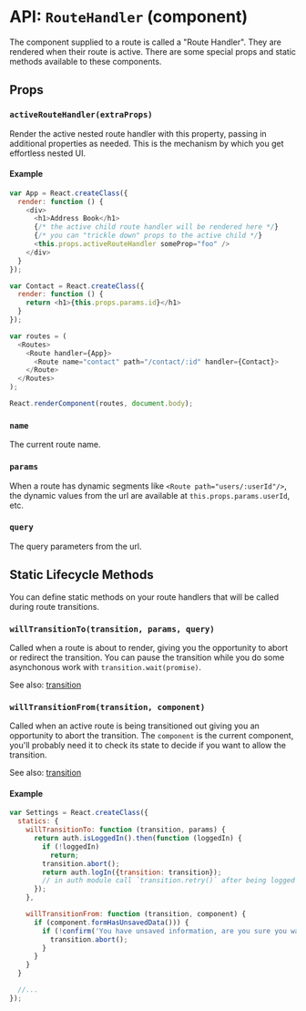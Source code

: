 API: `RouteHandler` (component)
===============================

The component supplied to a route is called a "Route Handler". They are
rendered when their route is active. There are some special props and
static methods available to these components.

Props
-----

### `activeRouteHandler(extraProps)`

Render the active nested route handler with this property, passing in
additional properties as needed. This is the mechanism by which you get
effortless nested UI.

#### Example

```js
var App = React.createClass({
  render: function () {
    <div>
      <h1>Address Book</h1>
      {/* the active child route handler will be rendered here */}
      {/* you can "trickle down" props to the active child */}
      <this.props.activeRouteHandler someProp="foo" /> 
    </div>
  }
});

var Contact = React.createClass({
  render: function () {
    return <h1>{this.props.params.id}</h1>
  }
});

var routes = (
  <Routes>
    <Route handler={App}>
      <Route name="contact" path="/contact/:id" handler={Contact}>
    </Route>
  </Routes>
);

React.renderComponent(routes, document.body);
```

### `name`

The current route name.

### `params`

When a route has dynamic segments like `<Route path="users/:userId"/>`,
the dynamic values from the url are available at
`this.props.params.userId`, etc.

### `query`

The query parameters from the url.

Static Lifecycle Methods
------------------------

You can define static methods on your route handlers that will be called
during route transitions.

### `willTransitionTo(transition, params, query)`

Called when a route is about to render, giving you the opportunity to
abort or redirect the transition. You can pause the transition while you
do some asynchonous work with `transition.wait(promise)`.

See also: [transition](/docs/api/misc/transition.md)

### `willTransitionFrom(transition, component)`

Called when an active route is being transitioned out giving you an
opportunity to abort the transition. The `component` is the current
component, you'll probably need it to check its state to decide if you
want to allow the transition.

See also: [transition](/docs/api/misc/transition.md)

#### Example

```js
var Settings = React.createClass({
  statics: {
    willTransitionTo: function (transition, params) {
      return auth.isLoggedIn().then(function (loggedIn) {
        if (!loggedIn)
          return;
        transition.abort();
        return auth.logIn({transition: transition});
        // in auth module call `transition.retry()` after being logged in
      });
    },

    willTransitionFrom: function (transition, component) {
      if (component.formHasUnsavedData())) {
        if (!confirm('You have unsaved information, are you sure you want to leave this page?')) {
          transition.abort();
        }
      }
    }
  }

  //...
});
```

